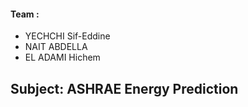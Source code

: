 #### Team : 
- YECHCHI Sif-Eddine 
- NAIT ABDELLA
- EL ADAMI Hichem 

## Subject: ASHRAE Energy Prediction





